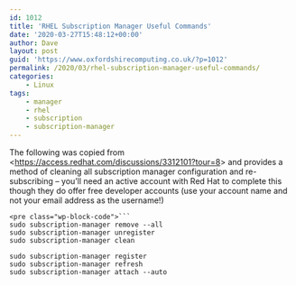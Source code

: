 ```yaml
---
id: 1012
title: 'RHEL Subscription Manager Useful Commands'
date: '2020-03-27T15:48:12+00:00'
author: Dave
layout: post
guid: 'https://www.oxfordshirecomputing.co.uk/?p=1012'
permalink: /2020/03/rhel-subscription-manager-useful-commands/
categories:
    - Linux
tags:
    - manager
    - rhel
    - subscription
    - subscription-manager
---
```


The following was copied from &lt;https://access.redhat.com/discussions/3312101?tour=8&gt; and provides a method of cleaning all subscription manager configuration and re-subscribing – you’ll need an active account with Red Hat to complete this though they do offer free developer accounts (use your account name and not your email address as the username!)

```
<pre class="wp-block-code">```
sudo subscription-manager remove --all
sudo subscription-manager unregister
sudo subscription-manager clean

sudo subscription-manager register
sudo subscription-manager refresh
sudo subscription-manager attach --auto
```
```
